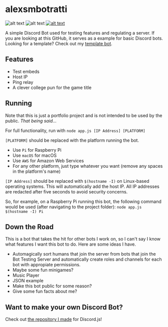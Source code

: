 # alexsmbotratti

![alt text](https://img.shields.io/badge/maintenance-probable-green.svg "Maintenance") ![alt text](https://img.shields.io/badge/build-1.3.0-red.svg "Build") [![alt text](https://img.shields.io/badge/add%20to-Discord-7289DA.svg "Add to Discord")](https://discordapp.com/oauth2/authorize?client_id=322245887789367306&permissions=0&scope=bot)

A simple Discord Bot used for testing features and regulating a server. If you are looking at this GitHub, it serves as a example for basic Discord bots. Looking for a template? Check out my [template bot](https://github.com/alexsmbaratti/Discord.js-Template).

## Features
- Test embeds
- Host IP
- Ping relay
- A clever college pun for the game title

## Running
Note that this is just a portfolio project and is not intended to be used by the public. *That being said...*

For full functionality, run with `node app.js [IP Address] [PLATFORM]`

`[PLATFORM]` should be replaced with the platform running the bot.
- Use `Pi` for Raspberry Pi
- Use `macOS` for macOS
- Use `AWS` for Amazon Web Services
- For any other platform, just type whatever you want (remove any spaces in the platform's name)

`[IP Address]` should be replaced with `$(hostname -I)` on Linux-based operating systems. This will automatically add the host IP. All IP addresses are redacted after five seconds to avoid security concerns.

So, for example, on a Raspberry Pi running this bot, the following command would be used (after navigating to the project folder):
 `node app.js $(hostname -I) Pi`

## Down the Road
This is a bot that takes the hit for other bots I work on, so I can't say I know what features I want this bot to do. Here are some ideas I have.
- Automagically sort humans that join the server from bots that join the Bot Testing Server and automatically create roles and channels for each bot with appropiate permissions.
- Maybe some fun minigames?
- Music Player
- JSON example
- Make this bot public for some reason?
- Give some fun facts about me?

## Want to make your own Discord Bot?
Check out [the repository I made](https://github.com/alexsmbaratti/Discord.js-Template) for Discord.js!

